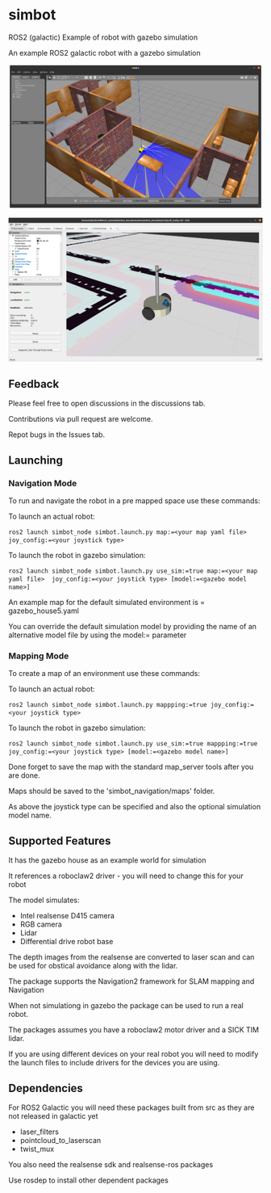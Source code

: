 # simbot

ROS2 (galactic) Example of robot with gazebo simulation

An example ROS2 galactic robot with a gazebo simulation

![Image of simbot in gazebo](https://github.com/gnaur/simbot/blob/main/simbot_gazebo.png)

![Image of simbot](https://github.com/gnaur/simbot/blob/main/simbot.png)
 


## Feedback

Please feel free to open discussions in the discussions tab.

Contributions via pull request are welcome.

Repot bugs in the Issues tab.


## Launching


### Navigation Mode

To run and navigate the robot in a pre mapped space use these commands:


To launch an actual robot:


    ros2 launch simbot_node simbot.launch.py map:=<your map yaml file> joy_config:=<your joystick type>


To launch the  robot in gazebo simulation: 


    ros2 launch simbot_node simbot.launch.py use_sim:=true map:=<your map yaml file>  joy_config:=<your joystick type> [model:=<gazebo model name>]

An example map for the default simulated environment is = gazebo_house5.yaml

You can override the default simulation model by providing the name of an alternative model file by using the model:=<gazebo model name> parameter

 
### Mapping Mode

To create a map of an environment use these commands:


To launch an actual robot:


    ros2 launch simbot_node simbot.launch.py mappping:=true joy_config:=<your joystick type>


To launch the  robot in gazebo simulation: 


    ros2 launch simbot_node simbot.launch.py use_sim:=true mappping:=true joy_config:=<your joystick type> [model:=<gazebo model name>]
    
    
Done forget to save the map with the standard map_server tools after you are done.

Maps should be saved to the  'simbot_navigation/maps' folder.


As above the joystick type can be specified and also the optional simulation model name.

 
## Supported Features

It has the gazebo house as an example world for simulation 

It references a roboclaw2 driver - you will need to change this for your robot

The model simulates:
 * Intel realsense D415 camera
 * RGB camera
 * Lidar
 * Differential drive robot base

The depth images from the realsense are converted to laser scan and can be used for obstical avoidance along with the lidar.

The package supports the Navigation2 framework for SLAM mapping and Navigation

When not simulationg in gazebo the package can be used to run a real robot.

The packages assumes you have a roboclaw2 motor driver and a SICK TIM lidar.

If you are using different devices on your real robot you will need to modify the launch files to include drivers for the devices you are using.

## Dependencies
For ROS2 Galactic you will need these packages built from src as they are not released in galactic yet

* laser_filters
* pointcloud_to_laserscan
* twist_mux

You also need the realsense sdk and realsense-ros packages

Use rosdep to install other dependent packages





